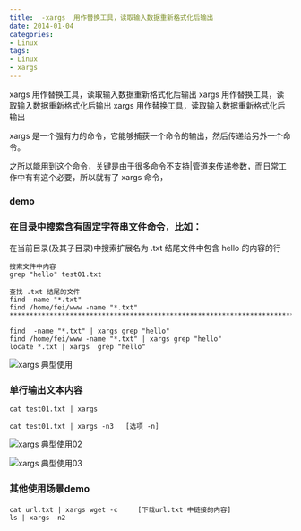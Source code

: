 ```yaml
---
title:  -xargs  用作替换工具，读取输入数据重新格式化后输出 
date: 2014-01-04
categories: 
- Linux
tags:
- Linux
- xargs
---
```

xargs  用作替换工具，读取输入数据重新格式化后输出
xargs  用作替换工具，读取输入数据重新格式化后输出
xargs  用作替换工具，读取输入数据重新格式化后输出

xargs 是一个强有力的命令，它能够捕获一个命令的输出，然后传递给另外一个命令。

之所以能用到这个命令，关键是由于很多命令不支持|管道来传递参数，而日常工作中有有这个必要，所以就有了 xargs 命令，

<!-- more -->

### demo

### 在目录中搜索含有固定字符串文件命令，比如：

在当前目录(及其子目录)中搜索扩展名为 .txt 结尾文件中包含 hello 的内容的行

```
搜索文件中内容
grep "hello" test01.txt

查找 .txt 结尾的文件
find -name "*.txt"
find /home/fei/www -name "*.txt"
******************************************************************************

find  -name "*.txt" | xargs grep "hello"
find /home/fei/www -name "*.txt" | xargs grep "hello"
locate *.txt | xargs  grep "hello"
```

![xargs 典型使用](/img/ubuntu/linux_command/linux_xargs/xargs_01.png "xargs 典型使用")

### 单行输出文本内容

```
cat test01.txt | xargs

cat test01.txt | xargs -n3   [选项 -n]
```

![xargs 典型使用02](/img/ubuntu/linux_command/linux_xargs/xargs_02.png "xargs 典型使用02")

![xargs 典型使用03](/img/ubuntu/linux_command/linux_xargs/xargs_03.png "xargs 典型使用03")

### 其他使用场景demo

```
cat url.txt | xargs wget -c     [下载url.txt 中链接的内容]
ls | xargs -n2
```





























